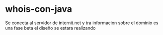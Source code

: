 # whois-con-java
Se conecta al servidor de internit.net y tra informacion sobre el dominio
es una fase beta el diseño se estara realizando

